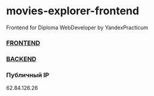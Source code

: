 # movies-explorer-frontend
Frontend for Diploma WebDeveloper by YandexPracticum

### [FRONTEND](https://diploma.kazantseva.nomoredomains.sbs)

### [BACKEND](https://api.diploma.kazantseva.nomoredomains.sbs)

### Публичный IP

62.84.126.26